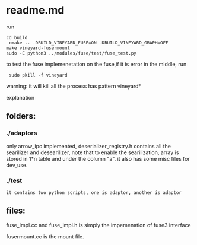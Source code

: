 # readme.md
run 
``` shell
cd build
 cmake .. -DBUILD_VINEYARD_FUSE=ON -DBUILD_VINEYARD_GRAPH=OFF
make vineyard-fusermount
sudo -E python3 ../modules/fuse/test/fuse_test.py 
```
to test the fuse implemenetation on the fuse,if it is error in the middle, run
``` shell
 sudo pkill -f vineyard
```
warning: it will kill all the process has pattern vineyard*

explanation 
## folders:

### ./adaptors  
only arrow_ipc implemented,  deserializer_registry.h contains all the searilizer and desearilizer, note that to enable the searilization, array is stored in  1*n table and under the column "a". it also has some misc files for dev_use. 

### ./test
    it contains two python scripts, one is adaptor, another is adaptor
## files:
fuse_impl.cc and fuse_impl.h is simply the impemenation of fuse3 interface

fusermount.cc is the mount file. 





